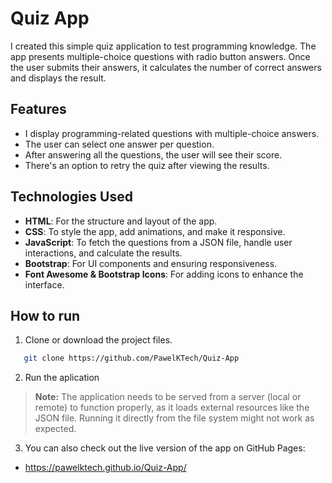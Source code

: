 # Quiz App

I created this simple quiz application to test programming knowledge. The app presents multiple-choice questions with radio button answers. Once the user submits their answers, it calculates the number of correct answers and displays the result.

## Features

- I display programming-related questions with multiple-choice answers.
- The user can select one answer per question.
- After answering all the questions, the user will see their score.
- There's an option to retry the quiz after viewing the results.

## Technologies Used

- **HTML**: For the structure and layout of the app.
- **CSS**: To style the app, add animations, and make it responsive.
- **JavaScript**: To fetch the questions from a JSON file, handle user interactions, and calculate the results.
- **Bootstrap**: For UI components and ensuring responsiveness.
- **Font Awesome & Bootstrap Icons**: For adding icons to enhance the interface.

## How to run
1. Clone or download the project files.
```bash
   git clone https://github.com/PawelKTech/Quiz-App
   ```
2. Run the aplication
> **Note:** The application needs to be served from a server (local or remote) to function properly, as it loads external resources like the JSON file. Running it directly from the file system might not work as expected.
3. You can also check out the live version of the app on GitHub Pages:
- https://pawelktech.github.io/Quiz-App/

